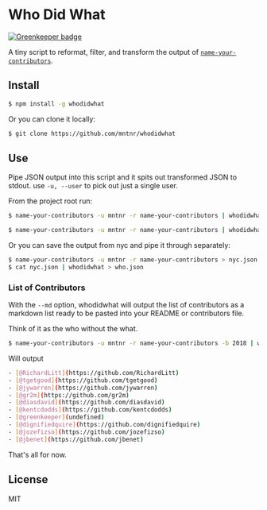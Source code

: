 # Who Did What

[![Greenkeeper badge](https://badges.greenkeeper.io/mntnr/whodidwhat.svg)](https://greenkeeper.io/)

A tiny script to reformat, filter, and transform the output of [`name-your-contributors`](https://github.com/mntnr/name-your-contributors).

## Install

```sh
$ npm install -g whodidwhat
```

Or you can clone it locally:

```sh
$ git clone https://github.com/mntnr/whodidwhat
```

## Use

Pipe JSON output into this script and it spits out transformed JSON to
stdout. use `-u, --user` to pick out just a single user.

From the project root run:

```sh
$ name-your-contributors -u mntnr -r name-your-contributors | whodidwhat

$ name-your-contributors -u mntnr -r name-your-contributors | whodidwhat -u tgetgood
```

Or you can save the output from nyc and pipe it through separately:

```sh
$ name-your-contributors -u mntnr -r name-your-contributors > nyc.json
$ cat nyc.json | whodidwhat > who.json
```

### List of Contributors

With the `--md` option, whodidwhat will output the list of contributors as a markdown list ready to be pasted into your README or contributors file.

Think of it as the who without the what.

```sh
$ name-your-contributors -u mntnr -r name-your-contributors -b 2018 | whodidwhat --md
```
Will output
```sh
- [@RichardLitt](https://github.com/RichardLitt)
- [@tgetgood](https://github.com/tgetgood)
- [@jywarren](https://github.com/jywarren)
- [@gr2m](https://github.com/gr2m)
- [@diasdavid](https://github.com/diasdavid)
- [@kentcdodds](https://github.com/kentcdodds)
- [@greenkeeper](undefined)
- [@dignifiedquire](https://github.com/dignifiedquire)
- [@jozefizso](https://github.com/jozefizso)
- [@jbenet](https://github.com/jbenet)

```

That's all for now.

## License

MIT
